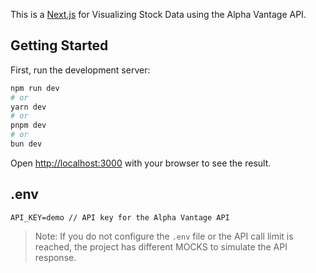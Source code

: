 This is a [Next.js](https://nextjs.org/) for Visualizing Stock Data using the Alpha Vantage API.

## Getting Started

First, run the development server:

```bash
npm run dev
# or
yarn dev
# or
pnpm dev
# or
bun dev
```

Open [http://localhost:3000](http://localhost:3000) with your browser to see the result.


## .env

```env
API_KEY=demo // API key for the Alpha Vantage API
```

> Note: If you do not configure the `.env` file or the API call limit is reached, the project has different MOCKS to simulate the API response.
